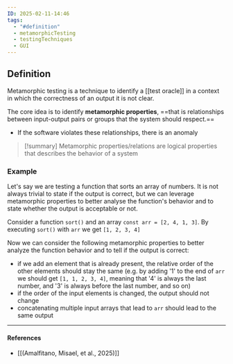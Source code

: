 ```yaml
---
ID: 2025-02-11-14:46
tags:
  - "#definition"
  - metamorphicTesting
  - testingTechniques
  - GUI
---
```

## Definition

Metamorphic testing is a technique to identify a [[test oracle]] in a context in which the correctness of an output it is not clear.

The core idea is to identify **metamorphic properties**, ==that is relationships between input-output pairs or groups that the system should respect.==
- If the software violates these relationships, there is an anomaly


> [!summary]
> Metamorphic properties/relations are logical properties that describes the behavior of a system

### Example

Let's say we are testing a function that sorts an array of numbers. It is not always trivial to state if the output is correct, but we can leverage metamorphic properties to better analyse the function's behavior and to state whether the output is acceptable or not.

Consider a function `sort()` and an array `const arr = [2, 4, 1, 3]`. 
By executing `sort()` with `arr` we get `[1, 2, 3, 4]`

Now we can consider the following metamorphic properties to better analyze the function behavior and to tell if the output is correct:
- if we add an element that is already present, the relative order of the other elements should stay the same (e.g. by adding '1' to the end of `arr` we should get  `[1, 1, 2, 3, 4]`, meaning that '4' is always the last number, and '3' is always before the last number, and so on)
- if the order of the input elements is changed, the output should not change
- concatenating multiple input arrays that lead to `arr` should lead to the same output

---
#### References
- [[(Amalfitano, Misael, et al., 2025)]]